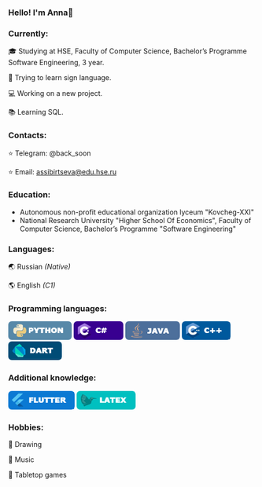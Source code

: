 ### Hello! I'm Anna👋 

### Сurrently:
🎓 Studying at HSE, Faculty of Computer Science, Bachelor’s Programme Software Engineering, 3 year.

🖖 Trying to learn sign language.

💻 Working on a new project.

📚 Learning SQL.

### Contacts:
⭐️ Telegram: @back_soon

⭐️ Email: assibirtseva@edu.hse.ru

### Education:
- Autonomous non-profit educational organization lyceum "Kovcheg-XXI"
- National Research University "Higher School Of Economics", Faculty of Computer Science, Bachelor’s Programme "Software Engineering"

### Languages:
🌏 Russian _(Native)_

🌎 English _(C1)_

### Programming languages:
![Python](https://raw.githubusercontent.com/AnnaSibirtseva/AnnaSibirtseva/main/PL/Python.png)
![C#](https://raw.githubusercontent.com/AnnaSibirtseva/AnnaSibirtseva/main/PL/CS.png)
![Java](https://raw.githubusercontent.com/AnnaSibirtseva/AnnaSibirtseva/main/PL/Java.png)
![C++](https://raw.githubusercontent.com/AnnaSibirtseva/AnnaSibirtseva/main/PL/CPP.png)
![Dart](https://raw.githubusercontent.com/AnnaSibirtseva/AnnaSibirtseva/main/PL/Dart.png)

### Additional knowledge:
![Flutter](https://raw.githubusercontent.com/AnnaSibirtseva/AnnaSibirtseva/main/PL/Flutter.png)
![LaTeX](https://raw.githubusercontent.com/AnnaSibirtseva/AnnaSibirtseva/main/PL/Latex.png)

### Hobbies:
🎨 Drawing 

🎵 Music

🎲 Tabletop games

<!--
**AnnaSibirtseva/AnnaSibirtseva** is a ✨ _special_ ✨ repository because its `README.md` (this file) appears on your GitHub profile.

